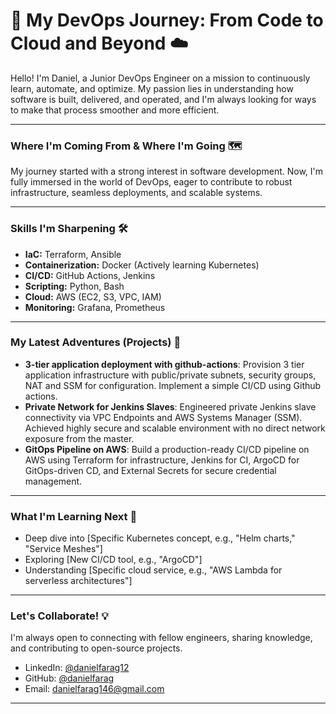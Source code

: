 # 🚀 My DevOps Journey: From Code to Cloud and Beyond ☁️

Hello! I'm Daniel, a Junior DevOps Engineer on a mission to continuously learn, automate, and optimize. My passion lies in understanding how software is built, delivered, and operated, and I'm always looking for ways to make that process smoother and more efficient.

---

### Where I'm Coming From & Where I'm Going 🗺️

My journey started with a strong interest in software development. Now, I'm fully immersed in the world of DevOps, eager to contribute to robust infrastructure, seamless deployments, and scalable systems.

---

### Skills I'm Sharpening 🛠️

* **IaC:** Terraform, Ansible
* **Containerization:** Docker (Actively learning Kubernetes)
* **CI/CD:** GitHub Actions, Jenkins
* **Scripting:** Python, Bash
* **Cloud:** AWS (EC2, S3, VPC, IAM)
* **Monitoring:** Grafana, Prometheus

---

### My Latest Adventures (Projects) 📂

* **3-tier application deployment with github-actions**: Provision 3 tier application infrastructure with public/private subnets, security groups, NAT and SSM for configuration. Implement a simple CI/CD using Github actions.
* **Private Network for Jenkins Slaves**: Engineered private Jenkins slave connectivity via VPC Endpoints and AWS Systems Manager (SSM). Achieved highly secure and scalable environment with no direct network exposure from the master.
* **GitOps Pipeline on AWS**: Build a production-ready CI/CD pipeline on AWS using Terraform for infrastructure, Jenkins for CI, ArgoCD for GitOps-driven CD, and External Secrets for secure credential management.

---

### What I'm Learning Next 🧠

* Deep dive into [Specific Kubernetes concept, e.g., "Helm charts," "Service Meshes"]
* Exploring [New CI/CD tool, e.g., "ArgoCD"]
* Understanding [Specific cloud service, e.g., "AWS Lambda for serverless architectures"]

---

### Let's Collaborate! 💡

I'm always open to connecting with fellow engineers, sharing knowledge, and contributing to open-source projects.

* LinkedIn: [@danielfarag12](http://linkedin.com/in/danielfarag12)
* GitHub: [@danielfarag](https://github.com/danielfarag)
* Email: [danielfarag146@gmail.com](mailto:danielfarag146@gmail.com)

---

